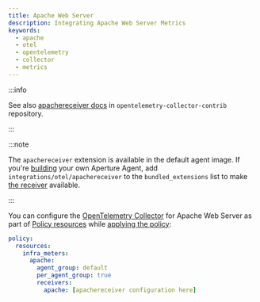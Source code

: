 ```yaml
---
title: Apache Web Server
description: Integrating Apache Web Server Metrics
keywords:
  - apache
  - otel
  - opentelemetry
  - collector
  - metrics
---
```


:::info

See also [apachereceiver docs][receiver] in `opentelemetry-collector-contrib`
repository.

:::

:::note

The `apachereceiver` extension is available in the default agent image. If
you're [building][build] your own Aperture Agent, add
`integrations/otel/apachereceiver` to the `bundled_extensions` list to make [the
receiver][receiver] available.

:::

You can configure the [OpenTelemetry Collector][opentelemetry-collector] for
Apache Web Server as part of [Policy resources][policy-resources] while
[applying the policy][applying-policy]:

```yaml
policy:
  resources:
    infra_meters:
      apache:
        agent_group: default
        per_agent_group: true
        receivers:
          apache: [apachereceiver configuration here]
```

[build]: /reference/aperturectl/build/agent/agent.md
[receiver]:
  https://github.com/open-telemetry/opentelemetry-collector-contrib/tree/main/receiver/apachereceiver
[opentelemetry-collector]: /reference/configuration/spec.md#telemetry-collector
[applying-policy]: /use-cases/use-cases.md
[policy-resources]: /reference/configuration/spec.md#resources
